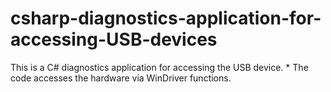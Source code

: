 # csharp-diagnostics-application-for-accessing-USB-devices
This is a C# diagnostics application for accessing the USB device.  * The code accesses the hardware via WinDriver functions.
